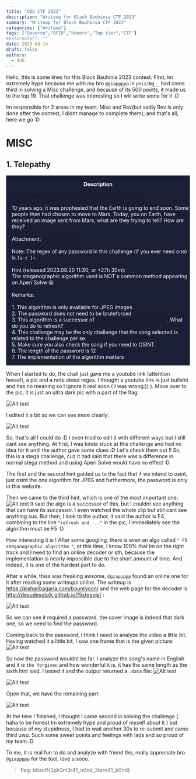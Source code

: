 ```yaml
---
title: "UIU CTF 2023"
description: "Writeup for Black Bauhinia CTF 2023"
summary: "Writeup for Black Bauhinia CTF 2023"
categories: ["Writeup"]
tags: ["Reverse","DFIR","Honors","Top tier","CTF"]
#externalUrl: ""
date: 2023-08-14
draft: false
authors:
  - 4nh
---
```


Hello, this is some lines for this Black Bauhinia 2023 contest. First, Im extremely hype because me with my bro  `@giappppp`  in  `phis1Ng__` had come third in solving a Misc challenge, and because of its 500 points, it made us to the top 19. That challenge was interesting so I will write some for it :D

Im responsible for 2 areas in my team: Misc and Rev(but sadly Rev is only done after the contest, I didnt manage to complete them), and that's all, here we go :D


# MISC
## 1. Telepathy

<div class="warning" style="padding:0.1em; background-color:#1A1F35;">
    <span>
        <p style="margin-top:1em; text-align:center;">
            <b><span style="color:#FFFFFF !important;"> Description</span></b>
        </p>
        <p style="margin-left:1em; color:#FFFFFF;">
            <a href="https://www.youtube.com/watch?v=AsmxdD7DNKU">https://www.youtube.com/watch?v=AsmxdD7DNKU</a><br>
            <br>
            10 years ago, it was prophesied that the Earth is going to end soon. Some people then had chosen to move to Mars. Today, you on Earth, have received an image sent from Mars, what are they trying to tell? How are they?<br>
            <br>
            Attachment: <a href="https://ctf.b6a.black/files/the_forgiven_78b1fd9d24b374e5671be61f8ca610cc.jpg">the forgiven.jpg</a><br>
            <br>
            Note: The regex of any password in this challenge (if you ever need one) is <code>[a-z ]+</code>.<br>
            <br>
            Hint (released 2023.08.20 11:30; or +27h 30m):<br>
            The steganographic algorithm used is NOT a common method appearing on Aperi'Solve 😃<br>
            <br>
            Remarks:<br>
            <br>
            1. This algorithm is only available for JPEG images<br>
            2. The password does not need to be bruteforced<br>
            3. This algorithm is a successor of <a href="https://youtu.be/ocTdA8NytIc">https://youtu.be/ocTdA8NytIc</a>. What do you do to refresh?<br>
            4. This challenge may be the only challenge that the song selected is related to the challenge per se. <br>
           5.  Make sure you also check the song if you need to OSINT.<br>
           6.  The length of the password is 12<br>
           7.  The implementation of the algorithm matters<br>
        </p>
        <p style="margin-bottom:1em; margin-right:1em; text-align:right; font-family:Georgia; color:#FFFFFF;">
        </p>
    </span>
</div>

When I started to do, the chall just gave me a youtube link (attention heree!), a pic and a note about regex. I thought a youtube link is just bullshit and has no meaning so I ignore it real soon ( I was wrong:)) ). Move over to the pic, it is just an ultra dark pic with a part of the flag: 

![Alt text](image-1.png)

I edited it a bit so we can see more clearly:

![Alt text](<Screenshot 2023-08-19 162419.png>)

So, that's all I could do :D I even tried to edit it with different ways but I still cant see anything. At first, I was kinda stuck at this challenge and had no idea for it until the author gave some clues :D Let's check them out !! So, this is a stega challenge, cuz it had said that there was a difference in normal stega method and using Aperi Solve would have no effect :D

The first and the second hint guided us to the fact that if we intend to osint, just osint the one algorithm for JPEG and furthermore, the password is only in this website.

Then we came to the third hint, which is one of the most important one:
![Alt text](image.png)
It said the algo is a successor of this, but I couldnt see anything that can have its successor. I even watched the whole clip but still cant see anything sus. But then, I look to the author, it said the author is F4, combining to the line `"refresh and ..."` in the pic, I immediately see the algorithm must be F5 :D 

How interesting it is ! After some googling, there is even an algo called `" F5 steganographic algorithm "`, at this time, I know 100% that Im on the right track and I need to find an online decoder or sth, because the implementation is nearly impossible due to the short amount of time. And indeed, it is one of the hardest part to do.

After a while, thiss was freaking awsome, `@giappppp` found an online one for it after reading some writeups online. The writeup is https://kishanbagaria.com/bountycon/ and the web page for the decoder is http://desudesutalk.github.io/f5stegojs/ :

![Alt text](image-2.png)

So we can see it required a password, the cover image is indeed that dark one, so we need to find the password.

Coming back to the password, I think I need to analyze the video a little bit. Having watched it a little bit, I saw one frame that is the given picture: 
![Alt text](image-3.png)

So now the password wouldnt be far. I analyze the song's name in English and it is `the forgiven` and how wonderful it is, it has the same length as the sixth hint said. I tested it and the output returned a `.data` file: 
![Alt text](<Screenshot 2023-08-20 125801.png>)

![Alt text](image-4.png)

Open that, we have the remaining part:

![Alt text](image-5.png)

At the time I finished, I thought I came second in solving the challenge ( haha to be honest Im extremely hype and proud of myself about it ) but because of my stupidness, I had to wait another 30s to re-submit and came third uwu. Such some sweet points and feelings with lads and so proud of my team :D

To me, it is real fun to do and analyze with friend tho, really appreciate bro `@giappppp` for the tool, love u sooo.

> flag: b6actf{3ph3m3r41_m1nd_3tern41_b0nd}

